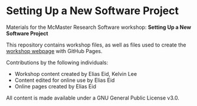 # Setting Up a New Software Project

Materials for the McMaster Research Software workshop: **Setting Up a New Software Project**  

This repository contains workshop files, as well as files used to create the [workshop webpage](https://mcmasterrs.github.io/<<enter_site_url>>) with GitHub Pages.  

Contributions by the following individuals: 
- Workshop content created by Elias Eid, Kelvin Lee
- Content edited for online use by Elias Eid
- Online pages created by Elias Eid

All content is made available under a GNU General Public License v3.0.  
